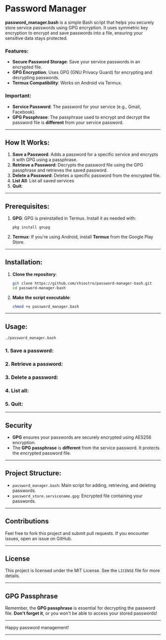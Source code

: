 # Password Manager

**password_manager.bash** is a simple Bash script that helps you securely store service passwords using GPG encryption. It uses symmetric key encryption to encrypt and save passwords into a file, ensuring your sensitive data stays protected.

### Features:

* **Secure Password Storage**: Save your service passwords in an encrypted file.
* **GPG Encryption**: Uses GPG (GNU Privacy Guard) for encrypting and decrypting passwords.
* **Termux Compatibility**: Works on Android via Termux.

### Important:

* **Service Password**: The password for your service (e.g., Gmail, Facebook).
* **GPG Passphrase**: The passphrase used to encrypt and decrypt the password file is **different** from your service password.

---

## How It Works:

1. **Save a Password**: Adds a password for a specific service and encrypts it with GPG using a passphrase.
2. **Retrieve a Password**: Decrypts the password file using the GPG passphrase and retrieves the saved password.
3. **Delete a Password**: Deletes a specific password from the encrypted file.
4. **List All**: List all saved services
5. **Quit**:  

---

## Prerequisites:

1. **GPG**: GPG is preinstalled in Termux. Install it as needed with:

   ```bash
   pkg install gnupg
   ```

2. **Termux**: If you're using Android, install **Termux** from the Google Play Store.

---

## Installation:

1. **Clone the repository**:

   ```bash
   git clone https://github.com/chiostro/password-manager-bash.git
   cd password-manager-bash
   ```

2. **Make the script executable**:

   ```bash
   chmod +x password_manager.bash
   ```

---

## Usage:

```bash
./password_manager.bash
```

### 1. **Save a password**:
### 2. **Retrieve a password**:
### 3. **Delete a password**:
### 4. **List all**:
### 5. **Quit**:

---

## Security

* **GPG** ensures your passwords are securely encrypted using AES256 encryption.
* The **GPG passphrase** is **different** from the service password. It protects the encrypted password file.

---

## Project Structure:

* `password_manager.bash`: Main script for adding, retrieving, and deleting passwords.
* `password_store.servicename.gpg`: Encrypted file containing your passwords.

---

## Contributions

Feel free to fork this project and submit pull requests. If you encounter issues, open an issue on GitHub.

---

## License

This project is licensed under the MIT License. See the `LICENSE` file for more details.

---

## GPG Passphrase

Remember, the **GPG passphrase** is essential for decrypting the password file. **Don't forget it**, or you won't be able to access your stored passwords!

---

Happy password management! 

---


